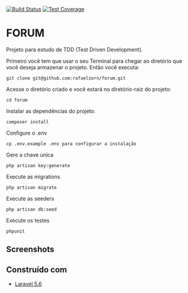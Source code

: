 [![Build Status](https://travis-ci.org/rafaelzorn/forum.svg?branch=master)](https://travis-ci.org/rafaelzorn/forum)
[![Test Coverage](https://img.shields.io/codecov/c/github/rafaelzorn/forum/master.svg)](https://codecov.io/github/rafaelzorn/forum?branch=master)

# FORUM

Projeto para estudo de TDD (Test Driven Development).

Primeiro você tem que usar o seu Terminal para chegar ao diretório que você deseja armazenar o projeto. Então você executa:

```
git clone git@github.com:rafaelzorn/forum.git
```

Acesse o diretório criado e você estará no diretório-raiz do projeto:

```
cd forum
```

Instalar as dependências do projeto:

```
composer install
```

Configure o .env

```
cp .env.example .env para configurar a instalação
```

Gere a chave unica

```
php artisan key:generate
```

Execute as migrations

```
php artisan migrate
```

Execute as seeders

```
php artisan db:seed
````

Execute os testes

```
phpunit
````

## Screenshots

## Construído com

* [Laravel 5.6](https://laravel.com)
